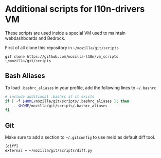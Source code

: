 # Additional scripts for l10n-drivers VM

These scripts are used inside a special VM used to maintain webdashboards and Bedrock.

First of all clone this repository in `~/mozilla/git/scripts`
```
git clone https://github.com/mozilla-l10n/vm_scripts ~/mozilla/git/scripts
```

## Bash Aliases
To load `.bashrc_aliases` in your profile, add the following lines to `~/.bashrc`
```bash
# include additional .bashrc if it exists
if [ -f $HOME/mozilla/git/scripts/.bashrc_aliases ]; then
    . $HOME/mozilla/git/scripts/.bashrc_aliases
fi
```

## Git
Make sure to add a section to `~/.gitconfig` to use meld as default diff tool.

```
[diff]
external = ~/mozilla/git/scripts/diff.py
```
